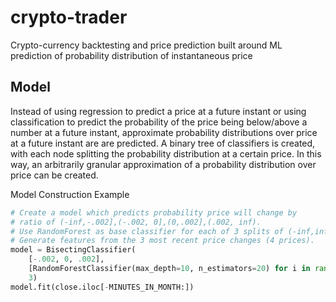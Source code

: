 crypto-trader
========
Crypto-currency backtesting and price prediction built around ML prediction of probability distribution of instantaneous price 

## Model

Instead of using regression to predict a price at a future instant or using classification to predict the probability of the price being below/above a number at a future instant, approximate probability distributions over price at a future instant are are predicted. A binary tree of classifiers is created, with each node splitting the probability distribution at a certain price. In this way, an arbitrarily granular approximation of a probability distribution over price can be created.

Model Construction Example
```python
# Create a model which predicts probability price will change by
# ratio of (-inf,-.002],(-.002, 0],(0,.002],(.002, inf).
# Use RandomForest as base classifier for each of 3 splits of (-inf,inf).
# Generate features from the 3 most recent price changes (4 prices).
model = BisectingClassifier(
    [-.002, 0, .002],
    [RandomForestClassifier(max_depth=10, n_estimators=20) for i in range(3)],
    3)
model.fit(close.iloc[-MINUTES_IN_MONTH:])
```
